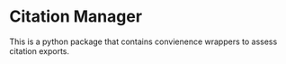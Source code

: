 # Citation Manager

This is a python package that contains convienence wrappers to assess citation exports. 
